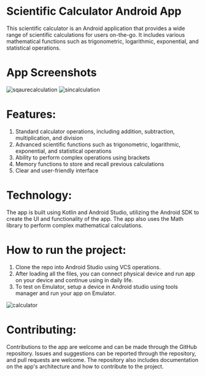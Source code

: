 # Scientific Calculator Android App 
This scientific calculator is an Android application that provides a wide range of scientific calculations for users on-the-go. It includes various mathematical functions such as trigonometric, logarithmic, exponential, and statistical operations.

# App Screenshots 

![sqaurecalculation](https://user-images.githubusercontent.com/43148806/207024280-4ebfc44f-d642-482c-a500-97118d1107aa.png)
![sincalculation](https://user-images.githubusercontent.com/43148806/207031066-1b405926-d16e-499f-b074-c6aa498724c1.png)

# Features:
1. Standard calculator operations, including addition, subtraction, multiplication, and division
2. Advanced scientific functions such as trigonometric, logarithmic, exponential, and statistical operations
3. Ability to perform complex operations using brackets
4. Memory functions to store and recall previous calculations
5. Clear and user-friendly interface
# Technology:
The app is built using Kotlin and Android Studio, utilizing the Android SDK to create the UI and functionality of the app. The app also uses the Math library to perform complex mathematical calculations.

# How to run the project:
 1. Clone the repo into Android Studio using VCS operations.
 2. After loading all the files, you can connect physical device and run app on your device and continue using in daily life.
 3. To test on Emulator, setup a device in Android studio using tools manager and run your app on Emulator.


![calculator](https://user-images.githubusercontent.com/43148806/207031106-29e8ee75-8bac-48ff-a77d-73526845b82a.png)


# Contributing:
Contributions to the app are welcome and can be made through the GitHub repository. Issues and suggestions can be reported through the repository, and pull requests are welcome. The repository also includes documentation on the app's architecture and how to contribute to the project.
